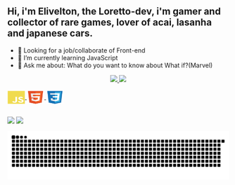 ## Hi, i'm Elivelton, the Loretto-dev, i'm gamer and collector of rare games, lover of acai, lasanha and japanese cars.
- 🔭 Looking for a job/collaborate of Front-end
- 🌱 I’m currently learning JavaScript
- 💬 Ask me about: What do you want to know about What if?(Marvel)

<div align="center">
  <a href="https://github.com/Loretto-dev">
  <img height="180em" src="https://github-readme-stats.vercel.app/api?username=Loretto-dev&show_icons=false&theme=dark&include_all_commits=true&count_private=true"/>
  <img height="180em" src="https://github-readme-stats.vercel.app/api/top-langs/?username=Loretto-dev&layout=compact&langs_count=7&theme=dark"/>
</div>
<div style="display: inline_block"><br>
  <img align="center" alt="Loretto-Js" height="30" width="40" src="https://raw.githubusercontent.com/devicons/devicon/master/icons/javascript/javascript-plain.svg">
  <img align="center" alt="Loretto-HTML" height="30" width="40" src="https://raw.githubusercontent.com/devicons/devicon/master/icons/html5/html5-original.svg">
  <img align="center" alt="Loretto-CSS" height="30" width="40" src="https://raw.githubusercontent.com/devicons/devicon/master/icons/css3/css3-original.svg">
</div>
  
  ##
 
<div> 
  <a href="https://www.instagram.com/eliveltonalves" target="_blank"><img src="https://img.shields.io/badge/-Instagram-%23E4405F?style=for-the-badge&logo=instagram&logoColor=white" target="_blank"></a>
  <a href="https://www.linkedin.com/in/elivelton-a-viveiro/" target="_blank"><img src="https://img.shields.io/badge/-LinkedIn-%230077B5?style=for-the-badge&logo=linkedin&logoColor=white" target="_blank"></a> 
 
  ![Snake animation](https://github.com/Loretto-dev/Loretto-dev/blob/output/github-contribution-grid-snake.svg)
 
</div>
